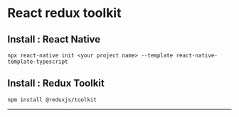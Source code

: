 # React redux toolkit 

## Install : React Native 

`npx react-native init <your project name> --template react-native-template-typescript`  

## Install : Redux Toolkit 

`npm install @reduxjs/toolkit`  

---  